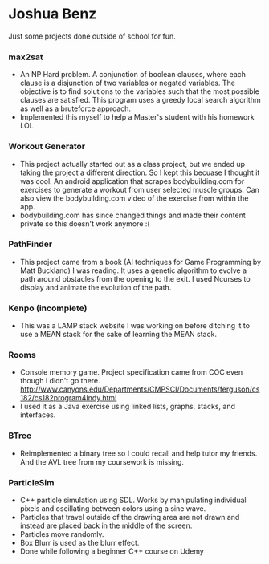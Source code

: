 # Joshua Benz

Just some projects done outside of school for fun.

### max2sat

- An NP Hard problem. A conjunction of boolean clauses, where each clause is a disjunction of two variables or negated variables. The objective is to find solutions to the variables such that the most possible clauses are satisfied. This program uses a greedy local search algorithm as well as a bruteforce approach.
- Implemented this myself to help a Master's student with his homework LOL

### Workout Generator
- This project actually started out as a class project, but we ended up taking the project a different direction. So I kept this becuase I thought it was cool. An android application that scrapes bodybuilding.com for exercises to generate a workout from user selected muscle groups. Can also view the bodybuilding.com video of the exercise from within the app. 
- bodybuilding.com has since changed things and made their content private so this doesn't work anymore :(

### PathFinder
- This project came from a book (AI techniques for Game Programming by Matt Buckland) I was reading. It uses a genetic algorithm to evolve a path around obstacles from the opening to the exit. I used Ncurses to display and animate the evolution of the path.

### Kenpo (incomplete)
- This was a LAMP stack website I was working on before ditching it to use a MEAN stack for the sake of learning the MEAN stack. 

### Rooms

  - Console memory game. Project specification came from COC even though I didn't go there. http://www.canyons.edu/Departments/CMPSCI/Documents/ferguson/cs182/cs182program4Indy.html
  - I used it as a Java exercise using linked lists, graphs, stacks, and interfaces.
 
### BTree
- Reimplemented a binary tree so I could recall and help tutor my friends. And the AVL tree from my coursework is missing.

### ParticleSim
- C++ particle simulation using SDL. Works by manipulating individual pixels and oscillating between colors using a sine wave.
- Particles that travel outside of the drawing area are not drawn and instead are placed back in the middle of the screen.
- Particles move randomly.
- Box Blurr is used as the blurr effect.
- Done while following a beginner C++ course on Udemy
